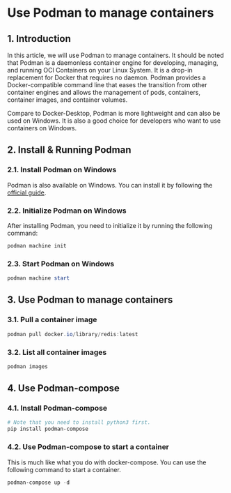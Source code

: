 # Use Podman to manage containers

## 1. Introduction

In this article, we will use Podman to manage containers. It should be noted that Podman is a daemonless container engine for developing, managing, and running OCI Containers on your Linux System. It is a drop-in replacement for Docker that requires no daemon. Podman provides a Docker-compatible command line that eases the transition from other container engines and allows the management of pods, containers, container images, and container volumes.

Compare to Docker-Desktop, Podman is more lightweight and can also be used on Windows. It is also a good choice for developers who want to use containers on Windows.

## 2. Install & Running Podman

### 2.1. Install Podman on Windows

Podman is also available on Windows. You can install it by following the [official guide](https://podman.io/getting-started/installation#windows).

### 2.2. Initialize Podman on Windows

After installing Podman, you need to initialize it by running the following command:

```powershell
podman machine init
```

### 2.3. Start Podman on Windows

```powershell
podman machine start
```

## 3. Use Podman to manage containers

### 3.1. Pull a container image

```powershell
podman pull docker.io/library/redis:latest
```

### 3.2. List all container images

```powershell
podman images
```

## 4. Use Podman-compose

### 4.1. Install Podman-compose

```powershell
# Note that you need to install python3 first.
pip install podman-compose
```

### 4.2. Use Podman-compose to start a container

This is much like what you do with docker-compose. You can use the following command to start a container.

```powershell
podman-compose up -d
```
